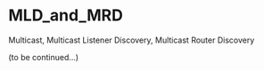 # MLD_and_MRD
Multicast, Multicast Listener Discovery, Multicast Router Discovery

(to be continued...)

